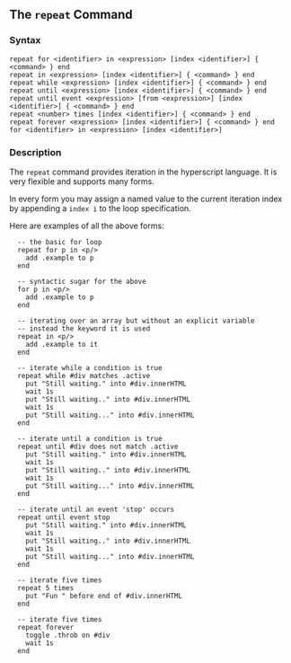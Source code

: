 
## The `repeat` Command

### Syntax

```ebnf
repeat for <identifier> in <expression> [index <identifier>] { <command> } end
repeat in <expression> [index <identifier>] { <command> } end
repeat while <expression> [index <identifier>] { <command> } end
repeat until <expression> [index <identifier>] { <command> } end
repeat until event <expression> [from <expression>] [index <identifier>] { <command> } end
repeat <number> times [index <identifier>] { <command> } end
repeat forever <expression> [index <identifier>] { <command> } end
for <identifier> in <expression> [index <identifier>]
```

### Description

The `repeat` command provides iteration in the hyperscript language.  It is very flexible and supports many forms.

In every form you may assign a named value to the current iteration index by appending a `index i` to the 
loop specification.

Here are examples of all the above forms:

```hyperscript
  -- the basic for loop
  repeat for p in <p/>
    add .example to p
  end

  -- syntactic sugar for the above
  for p in <p/>
    add .example to p
  end

  -- iterating over an array but without an explicit variable
  -- instead the keyword it is used
  repeat in <p/>
    add .example to it
  end

  -- iterate while a condition is true
  repeat while #div matches .active
    put "Still waiting." into #div.innerHTML
    wait 1s
    put "Still waiting.." into #div.innerHTML
    wait 1s
    put "Still waiting..." into #div.innerHTML
  end

  -- iterate until a condition is true
  repeat until #div does not match .active
    put "Still waiting." into #div.innerHTML
    wait 1s
    put "Still waiting.." into #div.innerHTML
    wait 1s
    put "Still waiting..." into #div.innerHTML
  end

  -- iterate until an event 'stop' occurs
  repeat until event stop
    put "Still waiting." into #div.innerHTML
    wait 1s
    put "Still waiting.." into #div.innerHTML
    wait 1s
    put "Still waiting..." into #div.innerHTML
  end

  -- iterate five times
  repeat 5 times
    put "Fun " before end of #div.innerHTML
  end

  -- iterate five times
  repeat forever
    toggle .throb on #div
    wait 1s
  end

```
